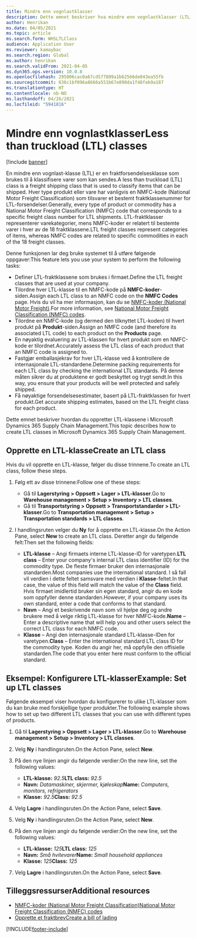 ```yaml
---
title: Mindre enn vognlastklasser
description: Dette emnet beskriver hva mindre enn vognlastklasser (LTL) er, og beskriver hvordan du konfigurerer dem i Microsoft Dynamics 365 Supply Chain Management.
author: Henrikan
ms.date: 04/05/2021
ms.topic: article
ms.search.form: WHSLTLClass
audience: Application User
ms.reviewer: kamaybac
ms.search.region: Global
ms.author: henrikan
ms.search.validFrom: 2021-04-05
ms.dyn365.ops.version: 10.0.8
ms.openlocfilehash: 295006cac0a67cd577809a1b62566de043ea55fb
ms.sourcegitcommit: 636c1bf096a8666a551b67e898da1f48feb9a187
ms.translationtype: HT
ms.contentlocale: nb-NO
ms.lasthandoff: 04/26/2021
ms.locfileid: "5941816"
---
```

# <a name="less-than-truckload-ltl-classes"></a><span data-ttu-id="1d38c-103">Mindre enn vognlastklasser</span><span class="sxs-lookup"><span data-stu-id="1d38c-103">Less than truckload (LTL) classes</span></span>

[!include [banner](../includes/banner.md)]

<span data-ttu-id="1d38c-104">En mindre enn vognlast-klasse (LTL) er en fraktforsendelsesklasse som brukes til å klassifisere varer som kan sendes.</span><span class="sxs-lookup"><span data-stu-id="1d38c-104">A less than truckload (LTL) class is a freight shipping class that is used to classify items that can be shipped.</span></span> <span data-ttu-id="1d38c-105">Hver type produkt eller vare har vanligvis en NMFC-kode (National Motor Freight Classification) som tilsvarer et bestemt fraktklassenummer for LTL-forsendelser.</span><span class="sxs-lookup"><span data-stu-id="1d38c-105">Generally, every type of product or commodity has a National Motor Freight Classification (NMFC) code that corresponds to a specific freight class number for LTL shipments.</span></span> <span data-ttu-id="1d38c-106">LTL-fraktklasser representerer varekategorier, mens NMFC-koder er relatert til bestemte varer i hver av de 18 fraktklassene.</span><span class="sxs-lookup"><span data-stu-id="1d38c-106">LTL freight classes represent categories of items, whereas NMFC codes are related to specific commodities in each of the 18 freight classes.</span></span>

<span data-ttu-id="1d38c-107">Denne funksjonen lar deg bruke systemet til å utføre følgende oppgaver:</span><span class="sxs-lookup"><span data-stu-id="1d38c-107">This feature lets you use your system to perform the following tasks:</span></span>

- <span data-ttu-id="1d38c-108">Definer LTL-fraktklassene som brukes i firmaet.</span><span class="sxs-lookup"><span data-stu-id="1d38c-108">Define the LTL freight classes that are used at your company.</span></span>
- <span data-ttu-id="1d38c-109">Tilordne hver LTL-klasse til en NMFC-kode på **NMFC-koder**-siden.</span><span class="sxs-lookup"><span data-stu-id="1d38c-109">Assign each LTL class to an NMFC code on the **NMFC Codes** page.</span></span> <span data-ttu-id="1d38c-110">Hvis du vil ha mer informasjon, kan du se [NMFC-koder (National Motor Freight)](nmfc-codes.md).</span><span class="sxs-lookup"><span data-stu-id="1d38c-110">For more information, see [National Motor Freight Classification (NMFC) codes](nmfc-codes.md).</span></span>
- <span data-ttu-id="1d38c-111">Tilordne en NMFC-kode (og dermed den tilknyttet LTL-koden) til hvert produkt på **Produkt**-siden.</span><span class="sxs-lookup"><span data-stu-id="1d38c-111">Assign an NMFC code (and therefore its associated LTL code) to each product on the **Products** page.</span></span>
- <span data-ttu-id="1d38c-112">En nøyaktig evaluering av LTL-klassen for hvert produkt som en NMFC-kode er tilordnet.</span><span class="sxs-lookup"><span data-stu-id="1d38c-112">Accurately assess the LTL class of each product that an NMFC code is assigned to.</span></span>
- <span data-ttu-id="1d38c-113">Fastgjør emballasjekrav for hver LTL-klasse ved å kontrollere de internasjonale LTL-standardene.</span><span class="sxs-lookup"><span data-stu-id="1d38c-113">Determine packing requirements for each LTL class by checking the international LTL standards.</span></span> <span data-ttu-id="1d38c-114">På denne måten sikrer du at produktene er godt beskyttet og trygt sendt.</span><span class="sxs-lookup"><span data-stu-id="1d38c-114">In this way, you ensure that your products will be well protected and safely shipped.</span></span>
- <span data-ttu-id="1d38c-115">Få nøyaktige forsendelsesestimater, basert på LTL-fraktklassen for hvert produkt.</span><span class="sxs-lookup"><span data-stu-id="1d38c-115">Get accurate shipping estimates, based on the LTL freight class for each product.</span></span>

<span data-ttu-id="1d38c-116">Dette emnet beskriver hvordan du oppretter LTL-klassene i Microsoft Dynamics 365 Supply Chain Management.</span><span class="sxs-lookup"><span data-stu-id="1d38c-116">This topic describes how to create LTL classes in Microsoft Dynamics 365 Supply Chain Management.</span></span>

## <a name="create-an-ltl-class"></a><span data-ttu-id="1d38c-117">Opprette en LTL-klasse</span><span class="sxs-lookup"><span data-stu-id="1d38c-117">Create an LTL class</span></span>

<span data-ttu-id="1d38c-118">Hvis du vil opprette en LTL-klasse, følger du disse trinnene.</span><span class="sxs-lookup"><span data-stu-id="1d38c-118">To create an LTL class, follow these steps.</span></span>

1. <span data-ttu-id="1d38c-119">Følg ett av disse trinnene:</span><span class="sxs-lookup"><span data-stu-id="1d38c-119">Follow one of these steps:</span></span>

    - <span data-ttu-id="1d38c-120">Gå til **Lagerstyring \> Oppsett \> Lager \> LTL-klasser**.</span><span class="sxs-lookup"><span data-stu-id="1d38c-120">Go to **Warehouse management \> Setup \> Inventory \> LTL classes**.</span></span>
    - <span data-ttu-id="1d38c-121">Gå til **Transportstyring \> Oppsett \> Transportstandarder \> LTL-klasser**.</span><span class="sxs-lookup"><span data-stu-id="1d38c-121">Go to **Transportation management \> Setup \> Transportation standards \> LTL classes**.</span></span>

2. <span data-ttu-id="1d38c-122">I handlingsruten velger du **Ny** for å opprette en LTL-klasse.</span><span class="sxs-lookup"><span data-stu-id="1d38c-122">On the Action Pane, select **New** to create an LTL class.</span></span> <span data-ttu-id="1d38c-123">Deretter angir du følgende felt:</span><span class="sxs-lookup"><span data-stu-id="1d38c-123">Then set the following fields:</span></span>

    - <span data-ttu-id="1d38c-124">**LTL-klasse** – Angi firmaets interne LTL-klasse-ID for varetypen.</span><span class="sxs-lookup"><span data-stu-id="1d38c-124">**LTL class** – Enter your company's internal LTL class identifier (ID) for the commodity type.</span></span> <span data-ttu-id="1d38c-125">De fleste firmaer bruker den internasjonale standarden.</span><span class="sxs-lookup"><span data-stu-id="1d38c-125">Most companies use the international standard.</span></span> <span data-ttu-id="1d38c-126">I så fall vil verdien i dette feltet samsvare med verdien i **Klasse**-feltet.</span><span class="sxs-lookup"><span data-stu-id="1d38c-126">In that case, the value of this field will match the value of the **Class** field.</span></span> <span data-ttu-id="1d38c-127">Hvis firmaet imidlertid bruker sin egen standard, angir du en kode som oppfyller denne standarden.</span><span class="sxs-lookup"><span data-stu-id="1d38c-127">However, if your company uses its own standard, enter a code that conforms to that standard.</span></span>
    - <span data-ttu-id="1d38c-128">**Navn** – Angi et beskrivende navn som vil hjelpe deg og andre brukere med å velge riktig LTL-klasse for hver NMFC-kode.</span><span class="sxs-lookup"><span data-stu-id="1d38c-128">**Name** – Enter a descriptive name that will help you and other users select the correct LTL class for each NMFC code.</span></span>
    - <span data-ttu-id="1d38c-129">**Klasse** – Angi den internasjonale standard LTL-klasse-IDen for varetypen.</span><span class="sxs-lookup"><span data-stu-id="1d38c-129">**Class** – Enter the international standard LTL class ID for the commodity type.</span></span> <span data-ttu-id="1d38c-130">Koden du angir her, må oppfylle den offisielle standarden.</span><span class="sxs-lookup"><span data-stu-id="1d38c-130">The code that you enter here must conform to the official standard.</span></span>

## <a name="example-set-up-ltl-classes"></a><span data-ttu-id="1d38c-131">Eksempel: Konfigurere LTL-klasser</span><span class="sxs-lookup"><span data-stu-id="1d38c-131">Example: Set up LTL classes</span></span>

<span data-ttu-id="1d38c-132">Følgende eksempel viser hvordan du konfigurerer to ulike LTL-klasser som du kan bruke med forskjellige typer produkter.</span><span class="sxs-lookup"><span data-stu-id="1d38c-132">The following example shows how to set up two different LTL classes that you can use with different types of products.</span></span>

1. <span data-ttu-id="1d38c-133">Gå til **Lagerstyring \> Oppsett \> Lager \> LTL-klasser**.</span><span class="sxs-lookup"><span data-stu-id="1d38c-133">Go to **Warehouse management \> Setup \> Inventory \> LTL classes**.</span></span>
1. <span data-ttu-id="1d38c-134">Velg **Ny** i handlingsruten.</span><span class="sxs-lookup"><span data-stu-id="1d38c-134">On the Action Pane, select **New**.</span></span>
1. <span data-ttu-id="1d38c-135">På den nye linjen angir du følgende verdier:</span><span class="sxs-lookup"><span data-stu-id="1d38c-135">On the new line, set the following values:</span></span>

    - <span data-ttu-id="1d38c-136">**LTL-klasse:** *92.5*</span><span class="sxs-lookup"><span data-stu-id="1d38c-136">**LTL class:** *92.5*</span></span>
    - <span data-ttu-id="1d38c-137">**Navn:** *Datamaskiner, skjermer, kjøleskap*</span><span class="sxs-lookup"><span data-stu-id="1d38c-137">**Name:** *Computers, monitors, refrigerators*</span></span>
    - <span data-ttu-id="1d38c-138">**Klasse:** *92.5*</span><span class="sxs-lookup"><span data-stu-id="1d38c-138">**Class:** *92.5*</span></span>

1. <span data-ttu-id="1d38c-139">Velg **Lagre** i handlingsruten.</span><span class="sxs-lookup"><span data-stu-id="1d38c-139">On the Action Pane, select **Save**.</span></span>
1. <span data-ttu-id="1d38c-140">Velg **Ny** i handlingsruten.</span><span class="sxs-lookup"><span data-stu-id="1d38c-140">On the Action Pane, select **New**.</span></span>
1. <span data-ttu-id="1d38c-141">På den nye linjen angir du følgende verdier:</span><span class="sxs-lookup"><span data-stu-id="1d38c-141">On the new line, set the following values:</span></span>

    - <span data-ttu-id="1d38c-142">**LTL-klasse:** *125*</span><span class="sxs-lookup"><span data-stu-id="1d38c-142">**LTL class:** *125*</span></span>
    - <span data-ttu-id="1d38c-143">**Navn:** *Små hvitevarer*</span><span class="sxs-lookup"><span data-stu-id="1d38c-143">**Name:** *Small household appliances*</span></span>
    - <span data-ttu-id="1d38c-144">**Klasse:** *125*</span><span class="sxs-lookup"><span data-stu-id="1d38c-144">**Class:** *125*</span></span>

1. <span data-ttu-id="1d38c-145">Velg **Lagre** i handlingsruten.</span><span class="sxs-lookup"><span data-stu-id="1d38c-145">On the Action Pane, select **Save**.</span></span>

## <a name="additional-resources"></a><span data-ttu-id="1d38c-146">Tilleggsressurser</span><span class="sxs-lookup"><span data-stu-id="1d38c-146">Additional resources</span></span>

- [<span data-ttu-id="1d38c-147">NMFC-koder (National Motor Freight Classification)</span><span class="sxs-lookup"><span data-stu-id="1d38c-147">National Motor Freight Classification (NMFC) codes</span></span>](nmfc-codes.md)
- [<span data-ttu-id="1d38c-148">Opprette et fraktbrev</span><span class="sxs-lookup"><span data-stu-id="1d38c-148">Create a bill of lading</span></span>](create-bill-of-lading.md)

[!INCLUDE[footer-include](../../includes/footer-banner.md)]
